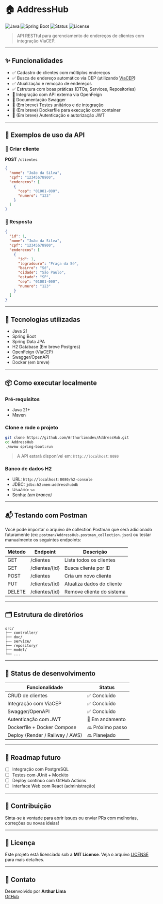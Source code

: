 # 🏠 AddressHub

![Java](https://img.shields.io/badge/Java-21-blue?logo=java)
![Spring Boot](https://img.shields.io/badge/Spring%20Boot-3.0-brightgreen?logo=springboot)
![Status](https://img.shields.io/badge/status-em%20desenvolvimento-yellow)
![License](https://img.shields.io/badge/license-MIT-lightgrey)

> API RESTful para gerenciamento de endereços de clientes com integração ViaCEP.

---

## ✨ Funcionalidades

- ✅ Cadastro de clientes com múltiplos endereços
- ✅ Busca de endereço automático via CEP (utilizando [ViaCEP](https://viacep.com.br/))
- ✅ Atualização e remoção de endereços
- ✅ Estrutura com boas práticas (DTOs, Services, Repositories)
- 🔄 Integração com API externa via OpenFeign
- 📄 Documentação Swagger
- 🧪 (Em breve) Testes unitários e de integração
- 🐳 (Em breve) Dockerfile para execução com container
- 🔐 (Em breve) Autenticação e autorização JWT

---

## 🧪 Exemplos de uso da API

### 🔹 Criar cliente

**POST** `/clientes`

```json
{
  "nome": "João da Silva",
  "cpf": "12345678900",
  "enderecos": [
    {
      "cep": "01001-000",
      "numero": "123"
    }
  ]
}
```

### 🔹 Resposta

```json
{
  "id": 1,
  "nome": "João da Silva",
  "cpf": "12345678900",
  "enderecos": [
    {
      "id": 1,
      "logradouro": "Praça da Sé",
      "bairro": "Sé",
      "cidade": "São Paulo",
      "estado": "SP",
      "cep": "01001-000",
      "numero": "123"
    }
  ]
}
```

---

## 🧰 Tecnologias utilizadas

- Java 21
- Spring Boot
- Spring Data JPA
- H2 Database (Em breve Postgres)
- OpenFeign (ViaCEP)
- Swagger/OpenAPI
- Docker (em breve)

---

## 📦 Como executar localmente

### Pré-requisitos

- Java 21+
- Maven

### Clone e rode o projeto

```bash
git clone https://github.com/Arthurlimadev/AddressHub.git
cd AddressHub
./mvnw spring-boot:run
```

> A API estará disponível em: `http://localhost:8080`

### Banco de dados H2

- URL: `http://localhost:8080/h2-console`
- JDBC: `jdbc:h2:mem:addresshubdb`
- Usuário: `sa`
- Senha: *(em branco)*

---

## 📬 Testando com Postman

Você pode importar o arquivo de collection Postman que será adicionado futuramente (ex: `postman/AddressHub.postman_collection.json`) ou testar manualmente os seguintes endpoints:

| Método | Endpoint | Descrição                  |
|--------|----------|----------------------------|
| GET    | /clientes        | Lista todos os clientes      |
| GET    | /clientes/{id}   | Busca cliente por ID         |
| POST   | /clientes        | Cria um novo cliente         |
| PUT    | /clientes/{id}   | Atualiza dados do cliente    |
| DELETE | /clientes/{id}   | Remove cliente do sistema    |

---

## 🗂️ Estrutura de diretórios

```
src/
├── controller/
├── doc/
├── service/
├── repository/
├── model/
└── ...
```

---

## 📌 Status de desenvolvimento

| Funcionalidade                       | Status        |
|-------------------------------------|---------------|
| CRUD de clientes                    | ✅ Concluído  |
| Integração com ViaCEP               | ✅ Concluído  |
| Swagger/OpenAPI                     | ✅ Concluído |
| Autenticação com JWT                | 🔄 Em andamento  |
| Dockerfile + Docker Compose         | 🔜 Próximo passo |
| Deploy (Render / Railway / AWS)    | 🔜 Planejado  |

---

## 🚀 Roadmap futuro

- [ ] Integração com PostgreSQL
- [ ] Testes com JUnit + Mockito
- [ ] Deploy contínuo com GitHub Actions
- [ ] Interface Web com React (administração)

---

## 🤝 Contribuição

Sinta-se à vontade para abrir issues ou enviar PRs com melhorias, correções ou novas ideias!

---

## 📄 Licença

Este projeto está licenciado sob a **MIT License**. Veja o arquivo [LICENSE](LICENSE) para mais detalhes.

---

## 📧 Contato

Desenvolvido por **Arthur Lima**  
[GitHub](https://github.com/Arthurlimadev)